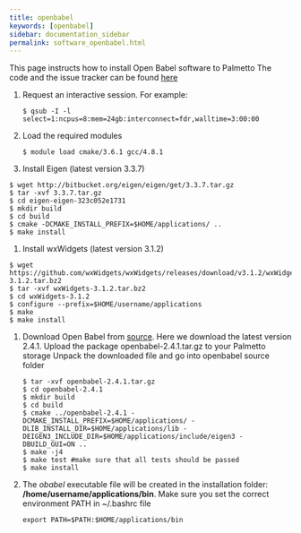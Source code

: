 ```yaml
---
title: openbabel
keywords: [openbabel]
sidebar: documentation_sidebar
permalink: software_openbabel.html
---
```


This page instructs how to install Open Babel software to Palmetto
The code and the issue tracker can be found [here](https://openbabel.org/docs/dev/Installation/install.html)

1. Request an interactive session. For example:

   ```
   $ qsub -I -l select=1:ncpus=8:mem=24gb:interconnect=fdr,walltime=3:00:00
   ```

1. Load the required modules

   ```
   $ module load cmake/3.6.1 gcc/4.8.1 
   ```

1. Install Eigen (latest version 3.3.7)

  ```
  $ wget http://bitbucket.org/eigen/eigen/get/3.3.7.tar.gz
  $ tar -xvf 3.3.7.tar.gz
  $ cd eigen-eigen-323c052e1731
  $ mkdir build
  $ cd build
  $ cmake -DCMAKE_INSTALL_PREFIX=$HOME/applications/ ..
  $ make install
  ```
1. Install wxWidgets (latest version 3.1.2)
  
  ```
  $ wget https://github.com/wxWidgets/wxWidgets/releases/download/v3.1.2/wxWidgets-3.1.2.tar.bz2
  $ tar -xvf wxWidgets-3.1.2.tar.bz2
  $ cd wxWidgets-3.1.2
  $ configure --prefix=$HOME/username/applications
  $ make
  $ make install
  
  ```

1. Download Open Babel from [source](https://sourceforge.net/projects/openbabel/files/openbabel/2.4.1/openbabel-2.4.1.tar.gz/download).
Here we download the latest version 2.4.1.
Upload the package openbabel-2.4.1.tar.gz to your Palmetto storage
Unpack the downloaded file and go into openbabel source folder

   ```
   $ tar -xvf openbabel-2.4.1.tar.gz
   $ cd openbabel-2.4.1
   $ mkdir build
   $ cd build
   $ cmake ../openbabel-2.4.1 -DCMAKE_INSTALL_PREFIX=$HOME/applications/ -DLIB_INSTALL_DIR=$HOME/applications/lib -DEIGEN3_INCLUDE_DIR=$HOME/applications/include/eigen3 -DBUILD_GUI=ON ..
   $ make -j4
   $ make test #make sure that all tests should be passed
   $ make install   
   ```
   
1. The *obabel* executable file will be created in the installation folder: **/home/username/applications/bin**.
Make sure you set the correct environment PATH in ~/.bashrc file

   ```
   export PATH=$PATH:$HOME/applications/bin
   ```
  
